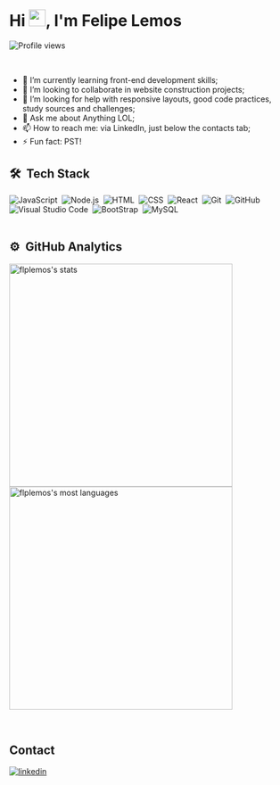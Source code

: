 <h1 align="left">Hi <img src="https://raw.githubusercontent.com/kaueMarques/kaueMarques/master/hi.gif" height="30px">, I'm Felipe Lemos</h1>

<p align="left"> <img src="https://komarev.com/ghpvc/?username=flplemos&color=green" alt="Profile views" /> </p>

<br>

- 🌱 I’m currently learning front-end development skills;
- 👯  I’m looking to collaborate in website construction projects;
- 🤔 I’m looking for help with responsive layouts, good code practices, study sources and challenges;
- 💬 Ask me about Anything LOL;
- 📫 How to reach me: via LinkedIn, just below the contacts tab;
- ⚡ Fun fact: PST! 



## 🛠 &nbsp;Tech Stack

![JavaScript](https://img.shields.io/badge/-JavaScript-05122A?style=flat&logo=javascript)&nbsp;
![Node.js](https://img.shields.io/badge/-Node.js-05122A?style=flat&logo=node.js)&nbsp;
![HTML](https://img.shields.io/badge/-HTML-05122A?style=flat&logo=HTML5)&nbsp;
![CSS](https://img.shields.io/badge/-CSS-05122A?style=flat&logo=CSS3&logoColor=1572B6)&nbsp;
![React](https://img.shields.io/badge/-React-05122A?style=flat&logo=react)&nbsp;
![Git](https://img.shields.io/badge/-Git-05122A?style=flat&logo=git)&nbsp;
![GitHub](https://img.shields.io/badge/-GitHub-05122A?style=flat&logo=github)&nbsp;
![Visual Studio Code](https://img.shields.io/badge/-Visual%20Studio%20Code-05122A?style=flat&logo=visual-studio-code&logoColor=007ACC)&nbsp;
![BootStrap](https://img.shields.io/badge/-BootStrap-05122A?style=flat&logo=bootstrap)&nbsp;
![MySQL](https://img.shields.io/badge/-MySQL-05122A?style=flat&logo=MySQL)&nbsp;
<br><br>

## ⚙️ &nbsp;GitHub Analytics

<p align="left">
<img width="400em" src="https://github-readme-stats.vercel.app/api?username=flplemos&show_icons=true&theme=vision-friendly-dark" alt="flplemos's stats"/>
  <br>
<img width="400em" src="https://github-readme-stats.vercel.app/api/top-langs/?username=flplemos&layout=compact&theme=vision-friendly-dark" alt="flplemos's most languages"/>
</p>

<br>

## Contact

<a href="https://linkedin.com/in/felipelemos777" target="_blank">
  <img align="center" src="https://img.shields.io/badge/-felipelemos777-05122A?style=flat&logo=linkedin" alt="linkedin"/>
</a>
</p>


